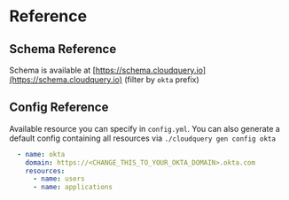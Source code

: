 # Reference

## Schema Reference

Schema is available at [https://schema.cloudquery.io](https://schema.cloudquery.io) \(filter by `okta` prefix\)

## Config Reference

Available resource you can specify in `config.yml`. You can also generate a default config containing all resources via `./cloudquery gen config okta`

```yaml
  - name: okta
    domain: https://<CHANGE_THIS_TO_YOUR_OKTA_DOMAIN>.okta.com
    resources:
      - name: users
      - name: applications
```

